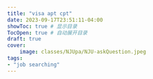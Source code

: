 ```yaml
---
title: "visa apt cpt"
date: 2023-09-17T23:51:11-04:00
showToc: true # 显示目录
TocOpen: true # 自动展开目录
draft: true
cover:
    image: classes/NJUpa/NJU-askQuestion.jpeg
tags: 
- "job searching"
---
```


